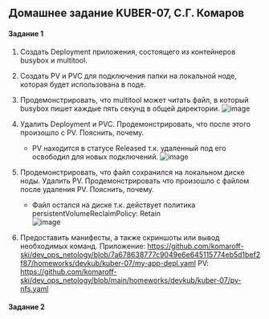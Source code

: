 ## Домашнее задание KUBER-07, С.Г. Комаров

#### Задание 1

1. Cоздать Deployment приложения, состоящего из контейнеров busybox и multitool.  
2. Создать PV и PVC для подключения папки на локальной ноде, которая будет использована в поде.  
3. Продемонстрировать, что multitool может читать файл, в который busybox пишет каждые пять секунд в общей директории.
![image](https://github.com/komaroff-ski/dev_ops_netology/assets/93157702/54b141d2-f509-4c90-b7ad-75bfcc5acdba)


4. Удалить Deployment и PVC. Продемонстрировать, что после этого произошло с PV. Пояснить, почему. 
    - PV находится в статусе Released т.к. удаленный под его освободил для новых подключений.
![image](https://github.com/komaroff-ski/dev_ops_netology/assets/93157702/9aea1e17-8e68-43be-a6f3-a6019f2b33ab)


5. Продемонстрировать, что файл сохранился на локальном диске ноды. Удалить PV. Продемонстрировать что произошло с файлом после удаления PV.   Пояснить, почему.  
   - Файл остался на диске т.к. действует политика persistentVolumeReclaimPolicy: Retain  
![image](https://github.com/komaroff-ski/dev_ops_netology/assets/93157702/58de52e5-3a3a-4c5e-aa62-3af3a109902b)


6. Предоставить манифесты, а также скриншоты или вывод необходимых команд.
Приложение: https://github.com/komaroff-ski/dev_ops_netology/blob/7a678638777c9049e6e645115774eb5d1bef2f87/homeworks/devkub/kuber-07/my-app-depl.yaml
PV: https://github.com/komaroff-ski/dev_ops_netology/blob/main/homeworks/devkub/kuber-07/pv-nfs.yaml


#### Задание 2
